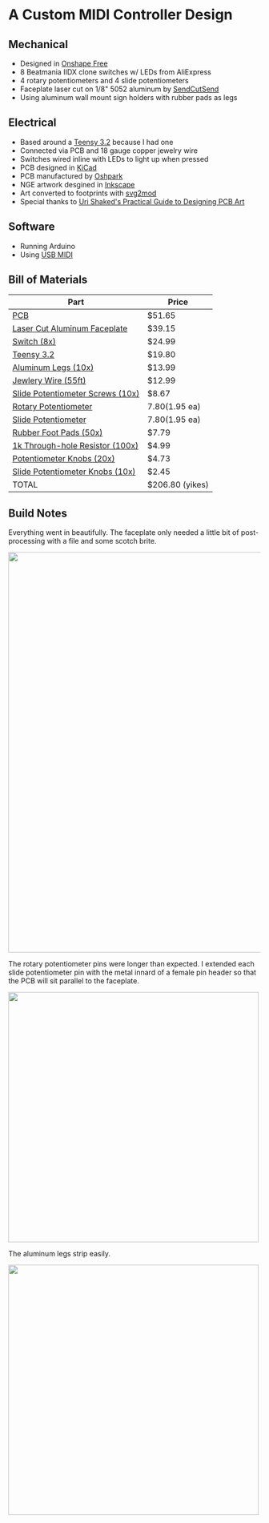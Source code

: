# A Custom MIDI Controller Design

## Mechanical
* Designed in [Onshape Free](https://www.onshape.com/en/products/free)
* 8 Beatmania IIDX clone switches w/ LEDs from AliExpress
* 4 rotary potentiometers and 4 slide potentiometers
* Faceplate laser cut on 1/8" 5052 aluminum by [SendCutSend](https://sendcutsend.com/)
* Using aluminum wall mount sign holders with rubber pads as legs

## Electrical
* Based around a [Teensy 3.2](https://www.pjrc.com/store/teensy32.html) because I had one
* Connected via PCB and 18 gauge copper jewelry wire
* Switches wired inline with LEDs to light up when pressed
* PCB designed in [KiCad](https://www.kicad.org/)
* PCB manufactured by [Oshpark](https://oshpark.com/)
* NGE artwork desgined in [Inkscape](https://inkscape.org/)
* Art converted to footprints with [svg2mod](https://github.com/svg2mod/svg2mod)
* Special thanks to [Uri Shaked's Practical Guide to Designing PCB Art](https://blog.wokwi.com/a-practical-guide-to-designing-pcb-art/)

## Software
* Running Arduino
* Using [USB MIDI](https://www.pjrc.com/teensy/td_midi.html#:~:text=When%20you%20select%20%22MIDI%22%20from,3.0%20to%203.6%20are%20supported.)

## Bill of Materials
|Part|Price|
|---|---|
|[PCB](https://oshpark.com/)|$51.65|
|[Laser Cut Aluminum Faceplate](https://sendcutsend.com/)|$39.15|
|[Switch (8x)](https://www.aliexpress.com/item/2251832160522560.html?spm=a2g0o.order_detail.0.0.443df19cTFTVqb&gatewayAdapt=4itemAdapt)|$24.99|
|[Teensy 3.2](https://www.pjrc.com/store/teensy32.html)|$19.80|
|[Aluminum Legs (10x)](https://www.amazon.com/gp/product/B07R1SLTY6/ref=ppx_yo_dt_b_search_asin_title?ie=UTF8&psc=1)|$13.99|
|[Jewlery Wire (55ft)](https://www.amazon.com/gp/product/B086VH27KM/ref=ppx_yo_dt_b_search_asin_title?ie=UTF8&th=1)|$12.99|
|[Slide Potentiometer Screws (10x)](https://www.mcmaster.com/97763A407/)|$8.67|
|[Rotary Potentiometer](https://www.adafruit.com/product/5280)|$7.80 ($1.95 ea)|
|[Slide Potentiometer](https://www.adafruit.com/product/4272)|$7.80 ($1.95 ea)|
|[Rubber Foot Pads (50x)](https://www.amazon.com/dp/B01LDLJF5K?psc=1&ref=ppx_yo2ov_dt_b_product_details)|$7.79|
|[1k Through-hole Resistor (100x)](https://www.amazon.com/dp/B07HDDWFDD?ref=ppx_yo2ov_dt_b_product_details&th=1)|$4.99|
|[Potentiometer Knobs (20x)](https://www.ebay.com/itm/192481232352)|$4.73|
|[Slide Potentiometer Knobs (10x)](https://www.ebay.com/itm/384835783660)|$2.45|
|TOTAL|$206.80 (yikes)|

## Build Notes

Everything went in beautifully. The faceplate only needed a little bit of post-processing with a file and some scotch brite.

<img src=https://user-images.githubusercontent.com/3968357/174227494-75c7efd0-1a9d-4c79-9968-8b448f8a25a3.jpg width=800>

The rotary potentiometer pins were longer than expected. I extended each slide potentiometer pin with the metal innard of a female pin header so that the PCB will sit parallel to the faceplate.

<img src=https://user-images.githubusercontent.com/3968357/174227724-fe7abd35-aa6b-444a-ba31-e87f9a1bb874.jpg width=500>

The aluminum legs strip easily.

<img src=https://user-images.githubusercontent.com/3968357/174227735-90e30a60-fb7d-4c22-90c3-6f87cf66122b.jpg width=500>
